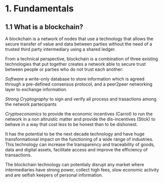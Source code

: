 # 1. Fundamentals

## 1.1 What is a blockchain?

A blockchain is a network of nodes that use a technology that allows the secure transfer of value and data between parties without the need of a trusted third party intermediary using a shared ledger.

From a technical perspective, blockchain is a combination of three existing technologies that put together creates a network able to secure trust between people or parties who do not trust each another:

*Software* a write-only database to store information which is agreed through a pre-defined consensus protocol, and a peer2peer networking layer to exchange information.

*Strong Cryptography* to sign and verify all process and trasactions among the network partecipants

*Cryptoeconomics* to provide the economic incentives (Carrot) to run the network in a non altruistic matter and provide the dis-incentives (Stick) to behave in a way that cost less to be honest than to be dishonest.

It has the potential to be the next decade technology and have huge transformational impact on the functioning of a wide range of industries. This technology can increase the transparency and traceability of goods, data and digital assets, facilitate access and improve the efficiency of transactions.

The blockchain technology can potentialy disrupt any market where intermediaries have strong power, collect high fees, slow economic activity and are selfish keepers of personal information. 


